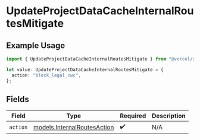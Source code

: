 # UpdateProjectDataCacheInternalRoutesMitigate

## Example Usage

```typescript
import { UpdateProjectDataCacheInternalRoutesMitigate } from "@vercel/sdk/models/updateprojectdatacacheop.js";

let value: UpdateProjectDataCacheInternalRoutesMitigate = {
  action: "block_legal_cwc",
};
```

## Fields

| Field                                                            | Type                                                             | Required                                                         | Description                                                      |
| ---------------------------------------------------------------- | ---------------------------------------------------------------- | ---------------------------------------------------------------- | ---------------------------------------------------------------- |
| `action`                                                         | [models.InternalRoutesAction](../models/internalroutesaction.md) | :heavy_check_mark:                                               | N/A                                                              |